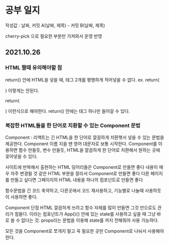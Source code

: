 # 공부 일지

작성값 : 날짜, 커밋 A(날짜, 제목) - 커밋 B(날짜, 제목)

cherry-pick 으로 필요한 부분만 가져와서 운영 반영

## 2021.10.26

### HTML 짤때 유의해야할 점

return() 안에 HTML을 넣을 때, 태그 2개를 평행하게 적어넣을 수 없다.
ex.
return(
    <div></div>
    <div></div>
)
이렇게는 안된다.

return(
  <div>
    <div></div>
    <div></div>
  </div>
)
이런식으로 해야한다. return() 안에는 태그 하나만 들어갈 수 있다.

### 복잡한 HTML들을 한 단어로 치환할 수 있는 Component 문법

Component : 리액트는 긴 HTML을 한 단어로 깔끔하게 치환햇서 넣을 수 있는 문법을 제공한다.
Component 이름 지을 땐 영어 대문자로 보통 시작한다.
Component를 이용하면 함수 만들듯, 변수 만들듯, HTML을 깔끔하게 한 단어로 치환해서 원하는 곳에 꽂아넣을 수 있다.

사이트에 반복해서 출현하는 HTML 덩어리들은 Component로 만들면 좋다
내용이 매우 자주 변경될 것 같은 HTML 부분을 잘라서 Component로 만들면 좋다
다른 페이지를 만들고 싶다면 그페이지의 HTML 내용을 하나의 컴포넌트로 만들면 좋다

함수문법을 긴 코드 축약하고, 다른곳에서 코드 재사용하고, 기능별로 나눌때 사용하듯이 사용하면 좋다.

Component 단점
HTML 깔끔하게 쓰려고 함수 자체를 많이 만들면 그것 만으로도 관리가 힘들다.
<Modal>이라는 컴포넌트가 App(){} 안에 있는 state를 사용하고 싶을 때 그냥 바로 쓸 수 없다는 것.
props라는 문법을 이용해 state를 <Modal>까지 전해줘야 사용 가능하다.

모든 것을 Component로 쪼개지 말고 꼭 필요한 곳만 Component로 나눠서 사용해야 한다.

